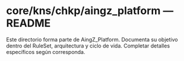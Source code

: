# core/kns/chkp/aingz_platform — README

Este directorio forma parte de AingZ_Platform. Documenta su objetivo dentro del RuleSet, arquitectura y ciclo de vida. Completar detalles específicos según corresponda.
